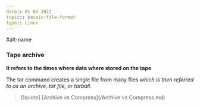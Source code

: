 ```yaml
---
date:: 01 04 2023
topic:: baisic-file-format 
type:: Linux
---
```

#alt-name
### Tape archive 
**It refers to the times where data where stored on the tape**


The tar command creates a single file 
from many files *which is then referred to as an archive, tar file, or tarball.*



>[!quote] [Archive vs Compress](/Archive vs Compress.md)